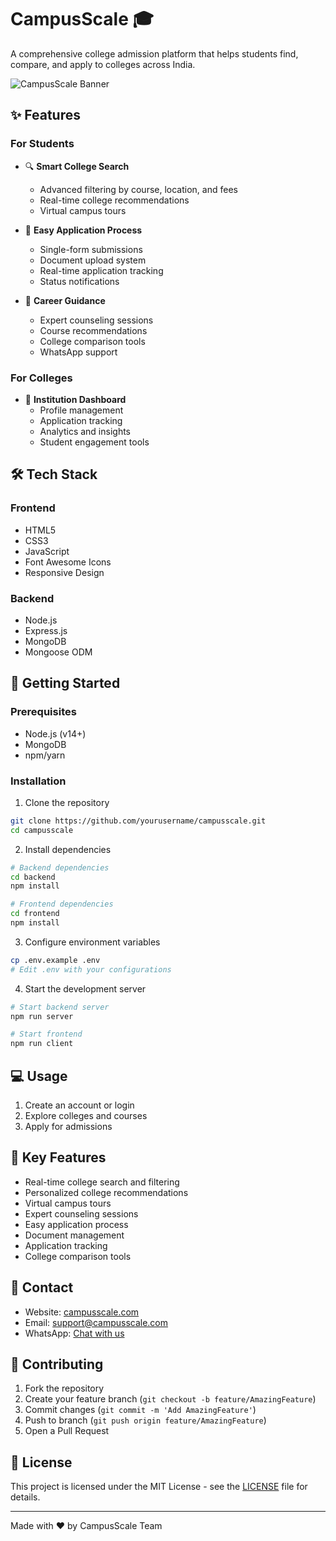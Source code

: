 # CampusScale 🎓

A comprehensive college admission platform that helps students find, compare, and apply to colleges across India.

![CampusScale Banner](path_to_banner_image)

## ✨ Features

### For Students
- 🔍 **Smart College Search**
  - Advanced filtering by course, location, and fees
  - Real-time college recommendations
  - Virtual campus tours

- 📝 **Easy Application Process**
  - Single-form submissions
  - Document upload system
  - Real-time application tracking
  - Status notifications

- 🎯 **Career Guidance**
  - Expert counseling sessions
  - Course recommendations
  - College comparison tools
  - WhatsApp support

### For Colleges
- 💼 **Institution Dashboard**
  - Profile management
  - Application tracking
  - Analytics and insights
  - Student engagement tools

## 🛠️ Tech Stack

### Frontend
- HTML5
- CSS3
- JavaScript
- Font Awesome Icons
- Responsive Design

### Backend
- Node.js
- Express.js
- MongoDB
- Mongoose ODM



## 🚀 Getting Started

### Prerequisites
- Node.js (v14+)
- MongoDB
- npm/yarn

### Installation

1. Clone the repository
```bash
git clone https://github.com/yourusername/campusscale.git
cd campusscale
```

2. Install dependencies
```bash
# Backend dependencies
cd backend
npm install

# Frontend dependencies
cd frontend
npm install
```

3. Configure environment variables
```bash
cp .env.example .env
# Edit .env with your configurations
```

4. Start the development server
```bash
# Start backend server
npm run server

# Start frontend
npm run client
```

## 💻 Usage
1. Create an account or login
2. Explore colleges and courses
3. Apply for admissions

## 🌟 Key Features

- Real-time college search and filtering
- Personalized college recommendations
- Virtual campus tours
- Expert counseling sessions
- Easy application process
- Document management
- Application tracking
- College comparison tools

## 📱 Contact

- Website: [campusscale.com](https://campusscale.com)
- Email: support@campusscale.com
- WhatsApp: [Chat with us](https://wa.me/yournumber)

## 👥 Contributing

1. Fork the repository
2. Create your feature branch (`git checkout -b feature/AmazingFeature`)
3. Commit changes (`git commit -m 'Add AmazingFeature'`)
4. Push to branch (`git push origin feature/AmazingFeature`)
5. Open a Pull Request

## 📄 License

This project is licensed under the MIT License - see the [LICENSE](LICENSE) file for details.

---
Made with ❤️ by CampusScale Team
